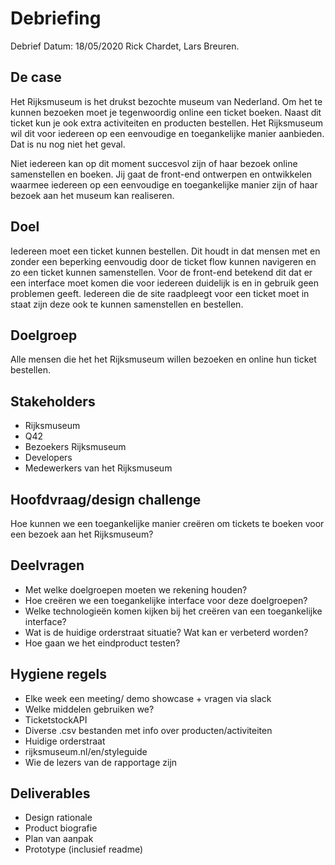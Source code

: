 # Debriefing

Debrief
Datum: 18/05/2020
Rick Chardet, Lars Breuren.

## De case
Het Rijksmuseum is het drukst bezochte museum van Nederland. Om het te kunnen bezoeken moet je tegenwoordig online een ticket boeken. Naast dit ticket kun je ook extra activiteiten en producten bestellen. Het Rijksmuseum wil dit voor iedereen op een eenvoudige en toegankelijke manier aanbieden. Dat is nu nog niet het geval. 

Niet iedereen kan op dit moment succesvol zijn of haar bezoek online samenstellen en boeken. Jij gaat de front-end ontwerpen en ontwikkelen waarmee iedereen op een eenvoudige en toegankelijke manier zijn of haar bezoek aan het museum kan realiseren.


## Doel
Iedereen moet een ticket kunnen bestellen. Dit houdt in dat mensen met en zonder een beperking eenvoudig door de ticket flow kunnen navigeren en zo een ticket kunnen samenstellen. 
Voor de front-end betekend dit dat er een interface moet komen die voor iedereen duidelijk is en in gebruik geen problemen geeft. Iedereen die de site raadpleegt voor een ticket moet in staat zijn deze ook te kunnen samenstellen en bestellen.

## Doelgroep
Alle mensen die het het Rijksmuseum willen bezoeken en online hun ticket bestellen.

## Stakeholders
* Rijksmuseum
* Q42
* Bezoekers Rijksmuseum
* Developers
* Medewerkers van het Rijksmuseum

## Hoofdvraag/design challenge
Hoe kunnen we een toegankelijke manier creëren om tickets te boeken voor een bezoek aan het Rijksmuseum?

## Deelvragen
* Met welke doelgroepen moeten we rekening houden?
* Hoe creëren we een toegankelijke interface voor deze doelgroepen?
* Welke technologieën komen kijken bij het creëren van een toegankelijke interface?
* Wat is de huidige orderstraat situatie? Wat kan er verbeterd worden?
* Hoe gaan we het eindproduct testen?

## Hygiene regels
* Elke week een meeting/ demo showcase + vragen via slack 
* Welke middelen gebruiken we?
* TicketstockAPI
* Diverse .csv bestanden met info over producten/activiteiten
* Huidige orderstraat
* rijksmuseum.nl/en/styleguide
* Wie de lezers van de rapportage zijn


## Deliverables
* Design rationale
* Product biografie
* Plan van aanpak
* Prototype (inclusief readme)




